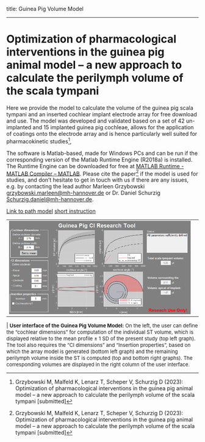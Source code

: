 title: Guinea Pig Volume Model
- - - 

# Optimization of pharmacological interventions in the guinea pig animal model – a new approach to calculate the perilymph volume of the scala tympani

Here we provide the model to calculate the volume of the guinea pig scala tympani and an inserted cochlear implant electrode array for free download and use. The model was developed and validated based on a set of
42 un-implanted and 15 implanted guinea pig cochleae, allows for the application of coatings onto the electrode array and is hence particularly well suited for pharmacokinetic studies[^1],

The software is Matlab-based, made for Windows PCs and can be run if the corresponding version of the Matlab Runtime Engine (R2018a) is installed. The Runtime Engine can be downloaded for free at
[MATLAB Runtime - MATLAB Compiler – MATLAB](https://de.mathworks.com/products/compiler/matlab-runtime.html).
Please cite the paper[^1] if the model is used for studies, and don’t hesitate to get in touch with us if there are any issues, e.g. by contacting the lead author Marleen Grzybowski
[grzybowski.marleen@mh-hannover.de](grzybowski.marleen@mh-hannover.de) or Dr. Daniel Schurzig [Schurzig.daniel@mh-hannover.de](Schurzig.daniel@mh-hannover.de).

[Link to path model](GP_Tool.zip)               [short instruction](GuinePigCI_ResearchTool_explanation.pdf)

|    |    |
| -- | -- |
| ![](GP_tool_Graph.PNG)  |

| <font size = "2"> **User interface of the Guinea Pig Volume Model:** On the left, the user can define the “cochlear dimensions” for computation of the individual ST volume, which is displayed relative to the mean
profile ± 1 SD of the present study (top left graph). The tool also requires the “CI dimensions” and “Insertion properties”, based on which the array model is generated (bottom left graph) and the remaining perilymph
volume inside the ST is computed (top and bottom right graphs). The corresponding volumes are displayed in the right column of the user interface.  </font> 

[^1]: Grzybowski M, Malfeld K, Lenarz T, Scheper V, Schurzig D (2023): Optimization of pharmacological interventions in the guinea pig animal model – a new approach to calculate the perilymph volume of the scala
tympani [submitted]
